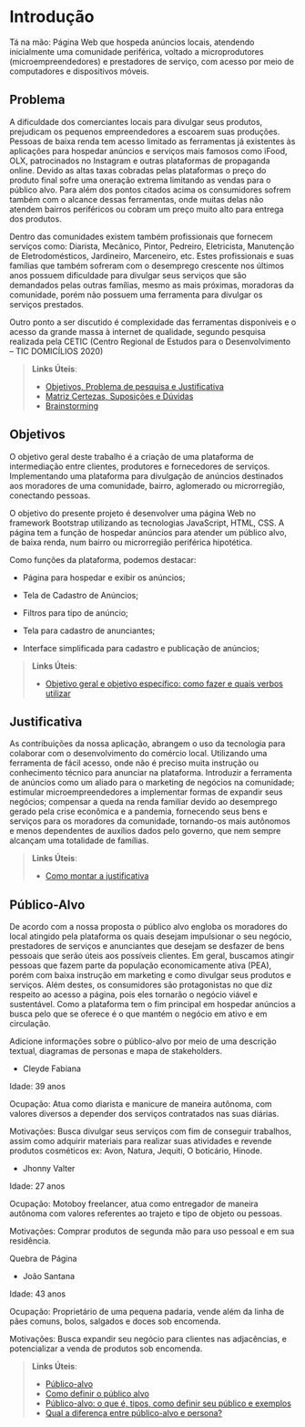 # Introdução

Tá na mão: Página Web que hospeda anúncios locais, atendendo inicialmente uma comunidade periférica, voltado a microprodutores (microempreendedores) e prestadores de serviço, com acesso por meio de computadores e dispositivos móveis. 

## Problema
A dificuldade dos comerciantes locais para divulgar seus produtos, prejudicam os pequenos empreendedores a escoarem suas produções. Pessoas de baixa renda tem acesso limitado as ferramentas já existentes às aplicações para hospedar anúncios e serviços mais famosos como iFood,  OLX, patrocinados no Instagram e outras plataformas de propaganda online. Devido as altas taxas cobradas pelas plataformas o preço do produto final sofre uma oneração extrema limitando as vendas para o público alvo. Para além dos pontos citados acima os consumidores sofrem também com o alcance dessas ferramentas, onde muitas delas não atendem bairros periféricos ou cobram um preço muito alto para entrega dos produtos. 

Dentro das comunidades existem também profissionais que fornecem serviços como: Diarista, Mecânico, Pintor, Pedreiro, Eletricista, Manutenção de Eletrodomésticos, Jardineiro, Marceneiro, etc. Estes profissionais e suas famílias que também sofreram com o desemprego crescente nos últimos anos possuem dificuldade para divulgar seus serviços que são demandados pelas outras famílias, mesmo as mais próximas, moradoras da comunidade, porém não possuem uma ferramenta para divulgar os serviços prestados.   

Outro ponto a ser discutido é complexidade das ferramentas disponíveis e o acesso da grande massa à internet de qualidade, segundo pesquisa realizada pela CETIC (Centro Regional de Estudos para o Desenvolvimento – TIC DOMICÍLIOS 2020)   



> **Links Úteis**:
> - [Objetivos, Problema de pesquisa e Justificativa](https://medium.com/@versioparole/objetivos-problema-de-pesquisa-e-justificativa-c98c8233b9c3)
> - [Matriz Certezas, Suposições e Dúvidas](https://medium.com/educa%C3%A7%C3%A3o-fora-da-caixa/matriz-certezas-suposi%C3%A7%C3%B5es-e-d%C3%BAvidas-fa2263633655)
> - [Brainstorming](https://www.euax.com.br/2018/09/brainstorming/)

## Objetivos

O objetivo geral deste trabalho é a criação de uma plataforma de intermediação entre clientes, produtores e fornecedores de serviços. Implementando uma plataforma para divulgação de anúncios destinados aos moradores de uma comunidade, bairro, aglomerado ou microrregião, conectando pessoas. 

O objetivo do presente projeto é desenvolver uma página Web no framework Bootstrap utilizando as tecnologias JavaScript, HTML, CSS. A página tem a função de hospedar anúncios para atender um público alvo, de baixa renda, num bairro ou microrregião periférica hipotética. 

Como funções da plataforma, podemos destacar: 

- Página para hospedar e exibir os anúncios; 

- Tela de Cadastro de Anúncios; 

- Filtros para tipo de anúncio; 

- Tela para cadastro de anunciantes; 

- Interface simplificada para cadastro e publicação de anúncios; 
 
> **Links Úteis**:
> - [Objetivo geral e objetivo específico: como fazer e quais verbos utilizar](https://blog.mettzer.com/diferenca-entre-objetivo-geral-e-objetivo-especifico/)

## Justificativa

As contribuições da nossa aplicação, abrangem o uso da tecnologia para colaborar com o desenvolvimento do comércio local. Utilizando uma ferramenta de fácil acesso, onde não é preciso muita instrução ou conhecimento técnico para anunciar na plataforma. Introduzir a ferramenta de anúncios como um aliado para o marketing de negócios na comunidade; estimular microempreendedores a implementar formas de expandir seus negócios; compensar a queda na renda familiar devido ao desemprego gerado pela crise econômica e a pandemia, fornecendo seus bens e serviços para os moradores da comunidade, tornando-os mais autônomos e menos dependentes de auxílios dados pelo governo, que nem sempre alcançam uma totalidade de famílias. 

> **Links Úteis**:
> - [Como montar a justificativa](https://guiadamonografia.com.br/como-montar-justificativa-do-tcc/)

## Público-Alvo

De acordo com a nossa proposta o público alvo engloba os moradores do local atingido pela plataforma os quais desejam impulsionar o seu negócio, prestadores de serviços e anunciantes que desejam se desfazer de bens pessoais que serão úteis aos possíveis clientes. Em geral, buscamos atingir pessoas que fazem parte da população economicamente ativa (PEA), porém com baixa instrução em marketing e como divulgar seus produtos e serviços. Além destes, os consumidores são protagonistas no que diz respeito ao acesso a página, pois eles tornarão o negócio viável e sustentável. Como a plataforma tem o fim principal em hospedar anúncios a busca pelo que se oferece é o que mantém o negócio em ativo e em circulação. 

Adicione informações sobre o público-alvo por meio de uma descrição textual, diagramas de personas e mapa de stakeholders.
- Cleyde Fabiana 

 Idade: 39 anos 

Ocupação: Atua como diarista e manicure de maneira autônoma, com valores diversos a depender dos serviços contratados nas suas diárias. 

Motivações: Busca divulgar seus serviços com fim de conseguir trabalhos, assim como adquirir materiais para realizar suas atividades e revende produtos cosméticos ex: Avon, Natura, Jequiti, O boticário, Hinode. 

 - Jhonny Valter  

 Idade: 27 anos 

Ocupação: Motoboy freelancer, atua como entregador de maneira autônoma com valores referentes ao trajeto e tipo de objeto ou pessoas. 

Motivações: Comprar produtos de segunda mão para uso pessoal e em sua residência. 

Quebra de Página
 

- João Santana  

 Idade: 43 anos 

Ocupação: Proprietário de uma pequena padaria, vende além da linha de pães comuns, bolos, salgados e doces sob encomenda. 

Motivações: Busca expandir seu negócio para clientes nas adjacências, e potencializar a venda de produtos sob encomenda. 
> **Links Úteis**:
> - [Público-alvo](https://blog.hotmart.com/pt-br/publico-alvo/)
> - [Como definir o público alvo](https://exame.com/pme/5-dicas-essenciais-para-definir-o-publico-alvo-do-seu-negocio/)
> - [Público-alvo: o que é, tipos, como definir seu público e exemplos](https://klickpages.com.br/blog/publico-alvo-o-que-e/)
> - [Qual a diferença entre público-alvo e persona?](https://rockcontent.com/blog/diferenca-publico-alvo-e-persona/)
